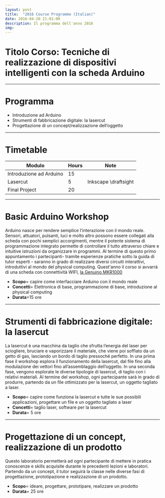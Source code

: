 ```yaml
---
layout: post
title:  "2016 Course Programme (Italian)"
date: 2016-04-20 21:01:00
description: Il programma dell'anno 2016
img:
---
```



# **Titolo Corso**: Tecniche di realizzazione di dispositivi intelligenti con la scheda Arduino




---

# **Programma**

- Introduzione ad Arduino
- Strumenti di fabbricazione digitale: la lasercut
- Progettazione di un concept/realizzazione dell’oggetto

---

# **Timetable**

| Modulo | Hours | Note |
| ------ | ----- | ---- |
| Introduzione ad Arduino | 15 |  |
| Lasercut | 5 | Inkscape \draftsight |
| Final Project | 20 |  |

---

# **Basic Arduino Workshop** 		

Arduino nasce per rendere semplice l’interazione con il mondo reale. Sensori, attuatori, pulsanti, luci e molto altro possono essere collegati alla scheda con pochi semplici accorgimenti, mentre il potente sistema di programmazione integrato permette di controllare il tutto attraverso chiare e intuitive istruzioni da organizzare in programmi. Al termine di questo primo appuntamento i partecipanti- tramite esperienze pratiche sotto la guida di tutor esperti - saranno in grado di realizzare diversi circuiti interattivi, introduttivi al mondo del physical computing. Quest'anno il corso si avvarrà di una scheda con connettività WIFI, [la Genuino MKR1000](http://www.arduino.cc/en/Main/ArduinoMKR1000)

* **Scopo**= capire come interfacciare Arduino con il mondo reale
* **Concetti**= Elettronica di base, programmazione di base, introduzione al physical computing
* **Durata**=15 ore

---

# **Strumenti di fabbricazione digitale: la lasercut**

La lasercut è una macchina da taglio che sfrutta l’energia del laser per sciogliere, bruciare e vaporizzare il materiale, che viene poi soffiato da un getto di gas, lasciando un bordo di taglio pressoché perfetto. In una prima fase il workshop esplora il funzionamento della lasercut, dal file fino alla modulazione dei vettori fino all’assemblaggio dell’oggetto. In una seconda fase, vengono esplorate le diverse tipologie di lasercut, di taglio con i relativi materiali. Al termine del workshop, ogni partecipante sarà in grado di produrre, partendo da un file ottimizzato per la lasercut, un oggetto tagliato a laser.

* **Scopo**= capire come funziona la lasercut e tutte le sue possibili applicazioni, progettare un file e un oggetto tagliato a laser
* **Concetti**= taglio laser, software per la lasercut
* **Durata**=  5  ore

---

# **Progettazione di un concept, realizzazione di un prodotto**

Questo laboratorio permetterà ad ogni partecipante di mettere in pratica conoscenze e skills acquisite durante le precedenti lezioni e laboratori. Partendo da un concept, il tutor seguirà la classe nelle diverse fasi di progettazione, prototipazione e realizzazione di un prodotto.

* **Scopo**= ideare, progettare, prototipare, realizzare un prodotto
* **Durata**= 25 ore
